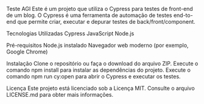 Teste AGI
Este é um projeto que utiliza o Cypress para testes de front-end de um blog. O Cypress é uma ferramenta de automação de testes end-to-end que permite criar, executar e depurar testes de back/front/component.

Tecnologias Utilizadas
Cypress
JavaScript
Node.js

Pré-requisitos
Node.js instalado
Navegador web moderno (por exemplo, Google Chrome)

Instalação
Clone o repositório ou faça o download do arquivo ZIP.
Execute o comando npm install para instalar as dependências do projeto.
Execute o comando npm run cy:open para abrir o Cypress e executar os testes.

Licença
Este projeto está licenciado sob a Licença MIT. Consulte o arquivo LICENSE.md para obter mais informações.

